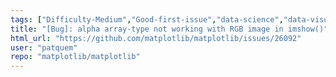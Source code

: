 ```yaml
---
tags: ["Difficulty-Medium","Good-first-issue","data-science","data-visualization","gtk","matplotlib","plotting","python","qt","status-confirmed-bug","status-has-patch","tk","topic-color/alpha","topic-images","wx"]
title: "[Bug]: alpha array-type not working with RGB image in imshow()"
html_url: "https://github.com/matplotlib/matplotlib/issues/26092"
user: "patquem"
repo: "matplotlib/matplotlib"
---
```


